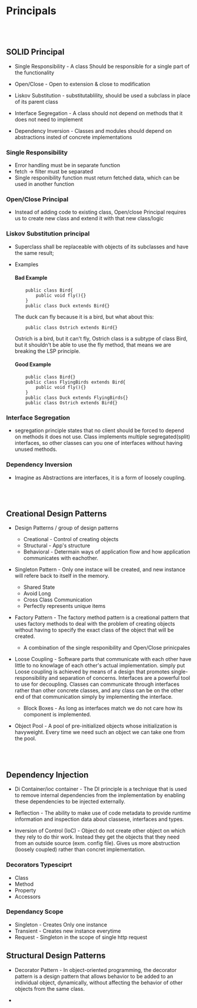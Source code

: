 # Principals

<br/>
<br/>

## SOLID Principal

- Single Responsibility - A class Should be responsible for a single part of the functionality

- Open/Close - Open to extension & close to modification

- Liskov Substitution - substitutablility, should be used a subclass in place of its parent class

- Interface Segregation - A class should not depend on methods that it does not need to implement

- Dependency Inversion - Classes and modules should depend on abstractions insted of concrete implementations

### Single Responsibility

- Error handling must be in separate function
- fetch -> filter must be separated
- Single responibility function must return fetched data, which can be used in another function

### Open/Close Principal

- Instead of adding code to existing class, Open/close Principal requires us to create new class and extend it with that new class/logic

### Liskov Substitution principal

- Superclass shall be replaceable with objects of its subclasses and have the same result;
- Examples

  #### Bad Example

  ```
      public class Bird{
          public void fly(){}
      }
      public class Duck extends Bird{}
  ```

  The duck can fly because it is a bird, but what about this:

  ```
      public class Ostrich extends Bird{}
  ```

  Ostrich is a bird, but it can't fly, Ostrich class is a subtype of class Bird, but it shouldn't be able to use the fly method, that means we are breaking the LSP principle.

  #### Good Example

  ```
      public class Bird{}
      public class FlyingBirds extends Bird{
          public void fly(){}
      }
      public class Duck extends FlyingBirds{}
      public class Ostrich extends Bird{}
  ```

### Interface Segregation

- segregation principle states that no client should be forced to depend on methods it does not use. Class implements multiple segregated(split) interfaces, so other classes can you one of interfaces without having unused methods.

### Dependency Inversion

- Imagine as Abstractions are interfaces, it is a form of loosely coupling.

<br/>
<br/>

## Creational Design Patterns

- Design Patterns / group of design patterns

  - Creational - Control of creating objects
  - Structural - App's structure
  - Behavioral - Determain ways of application flow and how application communicates with eachother.

- Singleton Pattern - Only one instace will be created, and new instance will refere back to itself in the memory.

  - Shared State
  - Avoid Long
  - Cross Class Communication
  - Perfectly represents unique items

- Factory Pattern - The factory method pattern is a creational pattern that uses factory methods to deal with the problem of creating objects without having to specify the exact class of the object that will be created.

  - A combination of the single responibility and Open/Close prinicpales

- Loose Coupling - Software parts that communicate with each other have little to no knowlage of each other's actual implementation. simply put Loose coupling is achieved by means of a design that promotes single-responsibility and separation of concerns.
  Interfaces are a powerful tool to use for decoupling. Classes can communicate through interfaces rather than other concrete classes, and any class can be on the other end of that communication simply by implementing the interface.

  - Block Boxes - As long as interfaces match we do not care how its component is implemented.

- Object Pool - A pool of pre-initialized objects whose initialization is havyweight. Every time we need such an object we can take one from the pool.

<br/>
<br/>

## Dependency Injection

- Di Container/ioc container - The DI principle is a technique that is used to remove internal dependencies from the implementation by enabling these dependencies to be injected externally.
- Reflection - The ability to make use of code metadata to provide runtime information and inspection data about classese, interfaces and types.

- Inversion of Control (IoC) - Object do not create other object on which they rely to do thir work. Instead they get the objects that they need from an outside source (exm. config file). Gives us more abstruction (loosely coupled) rather than concret implementation.

### Decorators Typesciprt

- Class
- Method
- Property
- Accessors

### Dependancy Scope

- Singleton - Creates Only one instance
- Transient - Creates new instance everytime
- Request - Singleton in the scope of single http request


## Structural Design Patterns
- Decorator Pattern - In object-oriented programming, the decorator pattern is a design pattern that allows behavior to be added to an individual object, dynamically, without affecting the behavior of other objects from the same class.

- 